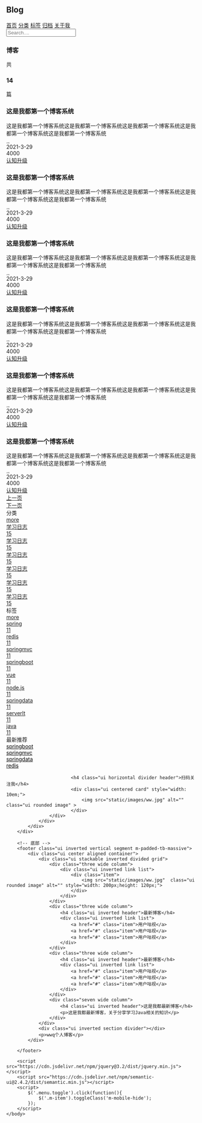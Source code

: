 <!DOCTYPE html>
<html>
	<head>
		<meta charset="utf-8">
		<meta name="viewport" content="width=device-width,initial-scale=1.0" />
		<link rel="stylesheet" href="https://cdn.jsdelivr.net/npm/semantic-ui@2.4.2/dist/semantic.min.css">
		<link rel="stylesheet" type="text/css" href="./static/css/me.css"/>
		<title>首页</title>
	</head>
	<body>
		<!--导航-->
		<nav class="ui inverted attached segment .m-padded-tb-mini">
			<div class="ui container">
				<div class="ui inverted stackable secondary menu">
					<h2 class="ui teal header item">Blog</h2>
					<a href="#" class="m-item item m-mobile-hide"><i class="home icon"></i>首页</a>
					<a href="#" class="m-item item m-mobile-hide"><i class="idea icon"></i>分类</a>
					<a href="#" class="m-item item m-mobile-hide"><i class="tags icon"></i>标签</a>
					<a href="#" class="m-item item m-mobile-hide"><i class="clone icon"></i>归档</a>
					<a href="#" class="m-item item m-mobile-hide"><i class="info icon"></i>关于我</a>
					<div class="right item">
						<div class="ui icon input"> 
							<input type="text" name="" id="" value="" placeholder="Search...."/>
							<i class="search link icon"></i>
						</div>
					</div>
				</div>
			</div>
			<a href="#" class="ui menu toggle black icon button m-right-top m-mobile-show"><i class="sidebar icon"></i></a>
		</nav>
		<div class="m-padded-tb-large">
			<div class="ui container">
				<div class="ui stackable grid">
					<!-- 左边博客列表 -->
					<div class="eleven wide column">
						<!-- 头部内容 -->
						<div class="ui top attached segment">
							<div class="ui middle two column grid">
								<div class="column">
									<h3 class="ui  teal header">博客</h3>
								</div>
								<div class="right aligned column">
									共<h3 class="ui orange header m-inline-block"> 14 </h3>篇
								</div>
							</div>
						</div>
						<!-- 中间内容 -->
						<div class="ui attached  segment">
							<div class="ui padded  vertical segment m-padded-tb-large">
								<div class="ui mobile reversed stackable grid">
									<div class="eleven wide column">
										<h3 class=" ui header">这是我都第一个博客系统</h3>
										<p class="m-text">这是我都第一个博客系统这是我都第一个博客系统这是我都第一个博客系统这是我都第一个博客系统这是我都第一个博客系统</p>
										<div class="ui grid">
											<div class="eleven wide column">
												<div class="ui horizontal link list">
													<div class="item">
														<img src="https://picsum.photos/id/1/100/100" alt="" class="ui avatar image">
														<div class="content">
															<a class="header" style="font-size: 0.2em;">
																王武强
															</a>
														</div>
													</div>	
														<div class="item">
															<i class="calendar icon"></i>2021-3-29
														</div>
														<div class="item">
															<i class="eye icon"></i>4000
														</div> 	
												</div>
											</div>
											<div class="right aligned five wide column">
												<a href="#" target="_blank" class="ui teal basic label">
													认知升级
												</a>
											</div>
										</div>
									</div>
									<div class="five wide column">
										<a href="#" target="_blank">
											<img src="https://picsum.photos/id/1/800/450" alt="" class="ui rounded image">
										</a>
									</div>
								</div>
							</div>
							<div class="ui padded  vertical segment m-padded-tb-large">
								<div class="ui mobile reversed stackable grid">
									<div class="eleven wide column">
										<h3 class=" ui header">这是我都第一个博客系统</h3>
										<p>这是我都第一个博客系统这是我都第一个博客系统这是我都第一个博客系统这是我都第一个博客系统这是我都第一个博客系统</p>
										<div class="ui grid">
											<div class="eleven wide column">
												<div class="ui horizontal link list">
													<div class="item">
														<img src="https://picsum.photos/id/1/100/100" alt="" class="ui avatar image">
														<div class="content">
															<a class="header" style="font-size: 0.2em;">
																王武强
															</a>
														</div>
													</div>	
														<div class="item">
															<i class="calendar icon"></i>2021-3-29
														</div>
														<div class="item">
															<i class="eye icon"></i>4000
														</div> 	
												</div>
											</div>
											<div class="right aligned five wide column">
												<a href="#" target="_blank" class="ui teal basic label">
													认知升级
												</a>
											</div>
										</div>
									</div>
									<div class="five wide column">
										<a href="#" target="_blank">
											<img src="https://picsum.photos/id/1/800/450" alt="" class="ui rounded image">
										</a>
									</div>
								</div>
							</div>
							<div class="ui padded  vertical segment m-padded-tb-large">
								<div class="ui mobile reversed stackable grid">
									<div class="eleven wide column">
										<h3 class=" ui header">这是我都第一个博客系统</h3>
										<p>这是我都第一个博客系统这是我都第一个博客系统这是我都第一个博客系统这是我都第一个博客系统这是我都第一个博客系统</p>
										<div class="ui grid">
											<div class="eleven wide column">
												<div class="ui horizontal link list">
													<div class="item">
														<img src="https://picsum.photos/id/1/100/100" alt="" class="ui avatar image">
														<div class="content">
															<a class="header" style="font-size: 0.2em;">
																王武强
															</a>
														</div>
													</div>	
														<div class="item">
															<i class="calendar icon"></i>2021-3-29
														</div>
														<div class="item">
															<i class="eye icon"></i>4000
														</div> 	
												</div>
											</div>
											<div class="right aligned five wide column">
												<a href="#" target="_blank" class="ui teal basic label">
													认知升级
												</a>
											</div>
										</div>
									</div>
									<div class="five wide column">
										<a href="#" target="_blank">
											<img src="https://picsum.photos/id/1/800/450" alt="" class="ui rounded image">
										</a>
									</div>
								</div>
							</div>
							<div class="ui padded  vertical segment m-padded-tb-large">
								<div class="ui mobile reversed stackable grid">
									<div class="eleven wide column">
										<h3 class=" ui header">这是我都第一个博客系统</h3>
										<p>这是我都第一个博客系统这是我都第一个博客系统这是我都第一个博客系统这是我都第一个博客系统这是我都第一个博客系统</p>
										<div class="ui grid">
											<div class="eleven wide column">
												<div class="ui horizontal link list">
													<div class="item">
														<img src="https://picsum.photos/id/1/100/100" alt="" class="ui avatar image">
														<div class="content">
															<a class="header" style="font-size: 0.2em;">
																王武强
															</a>
														</div>
													</div>	
														<div class="item">
															<i class="calendar icon"></i>2021-3-29
														</div>
														<div class="item">
															<i class="eye icon"></i>4000
														</div> 	
												</div>
											</div>
											<div class="right aligned five wide column">
												<a href="#" target="_blank" class="ui teal basic label">
													认知升级
												</a>
											</div>
										</div>
									</div>
									<div class="five wide column">
										<a href="#" target="_blank">
											<img src="https://picsum.photos/id/1/800/450" alt="" class="ui rounded image">
										</a>
									</div>
								</div>
							</div>
							<div class="ui padded   vertical segment m-padded-tb-large">
								<div class="ui mobile reversed stackable grid">
									<div class="eleven wide column">
										<h3 class=" ui header">这是我都第一个博客系统</h3>
										<p>这是我都第一个博客系统这是我都第一个博客系统这是我都第一个博客系统这是我都第一个博客系统这是我都第一个博客系统</p>
										<div class="ui grid">
											<div class="eleven wide column">
												<div class="ui horizontal link list">
													<div class="item">
														<img src="https://picsum.photos/id/1/100/100" alt="" class="ui avatar image">
														<div class="content">
															<a class="header" style="font-size: 0.2em;">
																王武强
															</a>
														</div>
													</div>	
														<div class="item">
															<i class="calendar icon"></i>2021-3-29
														</div>
														<div class="item">
															<i class="eye icon"></i>4000
														</div> 	
												</div>
											</div>
											<div class="right aligned five wide column">
												<a href="#" target="_blank" class="ui teal basic label">
													认知升级
												</a>
											</div>
										</div>
									</div>
									<div class="five wide column">
										<a href="#" target="_blank">
											<img src="https://picsum.photos/id/1/800/450" alt="" class="ui rounded image">
										</a>
									</div>
								</div>
							</div>
							<div class="ui padded  vertical segment m-padded-tb-large">
								<div class="ui mobile reversed stackable grid">
									<div class="eleven wide column">
										<h3 class=" ui header">这是我都第一个博客系统</h3>
										<p>这是我都第一个博客系统这是我都第一个博客系统这是我都第一个博客系统这是我都第一个博客系统这是我都第一个博客系统</p>
										<div class="ui grid">
											<div class="eleven wide column">
												<div class="ui horizontal link list">
													<div class="item">
														<img src="https://picsum.photos/id/1/100/100" alt="" class="ui avatar image">
														<div class="content">
															<a class="header" style="font-size: 0.2em;">
																王武强
															</a>
														</div>
													</div>	
														<div class="item">
															<i class="calendar icon"></i>2021-3-29
														</div>
														<div class="item">
															<i class="eye icon"></i>4000
														</div> 	
												</div>
											</div>
											<div class="right aligned five wide column">
												<a href="#" target="_blank" class="ui teal basic label">
													认知升级
												</a>
											</div>
										</div>
									</div>
									<div class="five wide column">
										<a href="#" target="_blank">
											<img src="https://picsum.photos/id/1/800/450" alt="" class="ui rounded image">
										</a>
									</div>
								</div>
							</div>
						</div>
						<!-- 底部内容 -->
						<div class="ui bottom attached segment">
							<div class="ui middle two column grid">
								<div class="column">
									<a href="#" class="ui teal basic button">上一页</a>
								</div>
								<div class="right aligned column">
									<a href="#" class="ui teal basic button">下一页</a>
								</div>
							</div>
						</div>
					</div>
					<div class="five wide column">
						<!-- 分类 -->
						<div class="ui segments">
							<div class="ui secondary segment">
								<div class="ui two column grid">
									<div class="column">
										<i class="idea icon"></i>分类
									</div>
									<div class=" right aligned column">
										<a href="#" target="_blank">more <i class="angle double right icon"></i></a>
									</div>
								</div>
							</div>
							<div class="ui teal segment">
								<div class="ui fluid vertical menu">
									<a href="#" class="item">
										学习日志
										<div class="ui teal basic left pointing label">
											15
										</div>
									</a>
									<a href="#" class="item">
										学习日志
										<div class="ui teal basic left pointing label">
											15
										</div>
									</a>
									<a href="#" class="item">
										学习日志
										<div class="ui teal basic left pointing label">
											15
										</div>
									</a>
									<a href="#" class="item">
										学习日志
										<div class="ui teal basic left pointing label">
											15
										</div>
									</a>
									<a href="#" class="item">
										学习日志
										<div class="ui teal basic left pointing label">
											15
										</div>
									</a>
									<a href="#" class="item">
										学习日志
										<div class="ui teal basic left pointing label">
											15
										</div>
									</a>
								</div>
							</div>
						</div>
						<div class="ui segments">
							<div class="ui secondary segment">
								<div class="ui two column grid">
									<div class="column">
										<i class="tags icon"></i>标签
									</div>
									<div class=" right aligned column">
										<a href="#" target="_blank">more <i class="angle double right icon"></i></a>
									</div>
								</div>
							</div>
							<div class="ui teal segment">
								<a href="#" target="_blank" class="ui teal basic left pointing label m-margin-tb-mini">
									spring <div class="detail">11</div>
								</a>
								<a href="#" target="_blank" class="ui teal basic left pointing label m-margin-tb-mini">
									redis <div class="detail">11</div>
								</a>
								<a href="#" target="_blank" class="ui teal basic left pointing label m-margin-tb-mini">
									springmvc <div class="detail">11</div>
								</a>
								<a href="#" target="_blank" class="ui teal basic left pointing label m-margin-tb-mini">
									springboot <div class="detail">11</div>
								</a>
								<a href="#" target="_blank" class="ui teal basic left pointing label m-margin-tb-mini">
									vue <div class="detail">11</div>
								</a>
								<a href="#" target="_blank" class="ui teal basic left pointing label m-margin-tb-mini">
									node.js <div class="detail">11</div>
								</a>
								<a href="#" target="_blank" class="ui teal basic left pointing label m-margin-tb-mini">
									springdata <div class="detail">11</div>
								</a>
								<a href="#" target="_blank" class="ui teal basic left pointing label m-margin-tb-mini">
									serverlt <div class="detail">11</div>
								</a>
								<a href="#" target="_blank" class="ui teal basic left pointing label m-margin-tb-mini">
									java <div class="detail">11</div>
								</a>
							</div>
						</div>
						<div class="ui segments">
							<div class="ui secondary segment">
								<i class="bookmark icon"></i>最新推荐
							</div>
							<div class="ui knock segment">
								<a href="#" target="_blank" style="color: black;">springboot</a>
							</div>
							<div class="ui segment">
								<a href="#" target="_blank" style="color: black;">springmvc</a>
							</div>
							<div class="ui segment">
								<a href="#" target="_blank" style="color: black;">springdata</a>
							</div>
							<div class="ui segment">
								<a href="#" target="_blank" style="color: black;">redis</a>
							</div>
						</div>
						<!-- 二维码 -->
						
							<h4 class="ui horizontal divider header">扫码关注我</h4>
							<div class="ui centered card" style="width: 10em;">
								<img src="static/images/ww.jpg" alt="" class="ui rounded image" >
							</div>
					</div>
				</div>
			</div>	
		</div>
		
		<!-- 底部 -->
		<footer class="ui inverted vertical segment m-padded-tb-massive">
			<div class="ui center aligned container">
				<div class="ui stackable inverted divided grid">
					<div class="three wide column">
						<div class="ui inverted link list">
							<div class="item">
								<img src="static/images/ww.jpg"  class="ui rounded image" alt="" style="width: 200px;height: 120px;">
							</div>
						</div>
					</div>
					<div class="three wide column">
						<h4 class="ui inverted header">最新博客</h4>
						<div class="ui inverted link list">
							<a href="#" class="item">用户咕视</a>
							<a href="#" class="item">用户咕视</a>
							<a href="#" class="item">用户咕视</a>
						</div>
					</div>
					<div class="three wide column">
						<h4 class="ui inverted header">最新博客</h4>
						<div class="ui inverted link list">
							<a href="#" class="item">用户咕视</a>
							<a href="#" class="item">用户咕视</a>
							<a href="#" class="item">用户咕视</a>
						</div>
					</div>
					<div class="seven wide column">
						<h4 class="ui inverted header">这是我都最新博客</h4>
						<p>这是我都最新博客，关于分享学习Java相关的知识</p>
					</div>
				</div>
				<div class="ui inverted section divider"></div>
				<p>wwq个人博客</p>
			</div>
			
		</footer>
		
		<script src="https://cdn.jsdelivr.net/npm/jquery@3.2/dist/jquery.min.js"></script>
		<script src="https://cdn.jsdelivr.net/npm/semantic-ui@2.4.2/dist/semantic.min.js"></script>
		<script>
			$('.menu.toggle').click(function(){
				$('.m-item').toggleClass('m-mobile-hide');
			});
		</script>
	</body>
</html>
